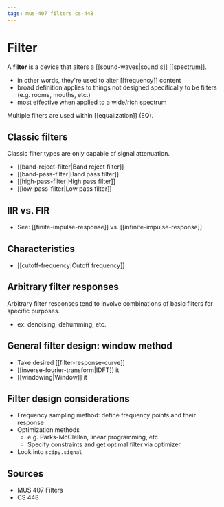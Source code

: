 ```yaml
---
tags: mus-407 filters cs-448
---
```


# Filter

A **filter** is a device that alters a [[sound-waves|sound's]] [[spectrum]].

- in other words, they're used to alter [[frequency]] content
- broad definition applies to things not designed specifically to be filters (e.g. rooms, mouths, etc.)
- most effective when applied to a wide/rich spectrum

Multiple filters are used within [[equalization]] (EQ).

## Classic filters

Classic filter types are only capable of signal attenuation.

- [[band-reject-filter|Band reject filter]]
- [[band-pass-filter|Band pass filter]]
- [[high-pass-filter|High pass filter]]
- [[low-pass-filter|Low pass filter]]

## IIR vs. FIR

- See: [[finite-impulse-response]] vs. [[infinite-impulse-response]]

## Characteristics

- [[cutoff-frequency|Cutoff frequency]]

## Arbitrary filter responses

Arbitrary filter responses tend to involve combinations of basic filters for specific purposes.

- ex: denoising, dehumming, etc.

## General filter design: window method

- Take desired [[filter-response-curve]]
- [[inverse-fourier-transform|IDFT]] it
- [[windowing|Window]] it

## Filter design considerations

- Frequency sampling method: define frequency points and their response
- Optimization methods
  - e.g. Parks-McClellan, linear programming, etc.
  - Specify constraints and get optimal filter via optimizer
- Look into `scipy.signal`

## Sources

- MUS 407 Filters
- CS 448
